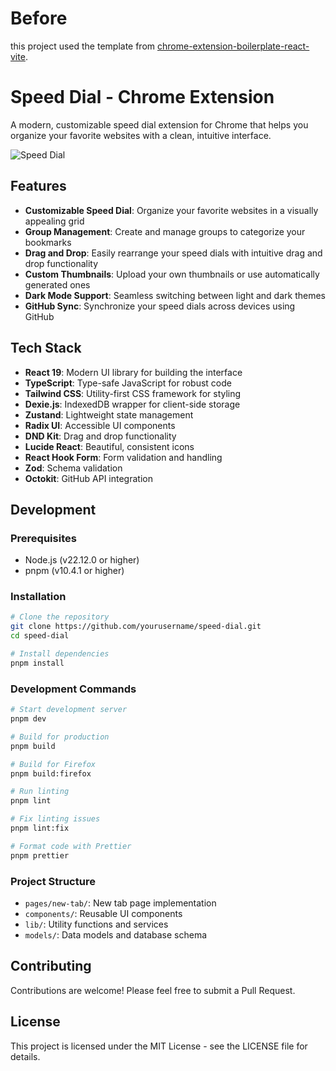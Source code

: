 
# Before
this project used the template from [chrome-extension-boilerplate-react-vite](https://github.com/Jonghakseo/chrome-extension-boilerplate-react-vite).

# Speed Dial - Chrome Extension

A modern, customizable speed dial extension for Chrome that helps you organize your favorite websites with a clean, intuitive interface.

![Speed Dial](pages/new-tab/public/logo_horizontal.svg)

## Features

- **Customizable Speed Dial**: Organize your favorite websites in a visually appealing grid
- **Group Management**: Create and manage groups to categorize your bookmarks
- **Drag and Drop**: Easily rearrange your speed dials with intuitive drag and drop functionality
- **Custom Thumbnails**: Upload your own thumbnails or use automatically generated ones
- **Dark Mode Support**: Seamless switching between light and dark themes
- **GitHub Sync**: Synchronize your speed dials across devices using GitHub

## Tech Stack

- **React 19**: Modern UI library for building the interface
- **TypeScript**: Type-safe JavaScript for robust code
- **Tailwind CSS**: Utility-first CSS framework for styling
- **Dexie.js**: IndexedDB wrapper for client-side storage
- **Zustand**: Lightweight state management
- **Radix UI**: Accessible UI components
- **DND Kit**: Drag and drop functionality
- **Lucide React**: Beautiful, consistent icons
- **React Hook Form**: Form validation and handling
- **Zod**: Schema validation
- **Octokit**: GitHub API integration

## Development

### Prerequisites

- Node.js (v22.12.0 or higher)
- pnpm (v10.4.1 or higher)

### Installation

```bash
# Clone the repository
git clone https://github.com/yourusername/speed-dial.git
cd speed-dial

# Install dependencies
pnpm install
```

### Development Commands

```bash
# Start development server
pnpm dev

# Build for production
pnpm build

# Build for Firefox
pnpm build:firefox

# Run linting
pnpm lint

# Fix linting issues
pnpm lint:fix

# Format code with Prettier
pnpm prettier
```

### Project Structure

- `pages/new-tab/`: New tab page implementation
- `components/`: Reusable UI components
- `lib/`: Utility functions and services
- `models/`: Data models and database schema

## Contributing

Contributions are welcome! Please feel free to submit a Pull Request.

## License

This project is licensed under the MIT License - see the LICENSE file for details.
